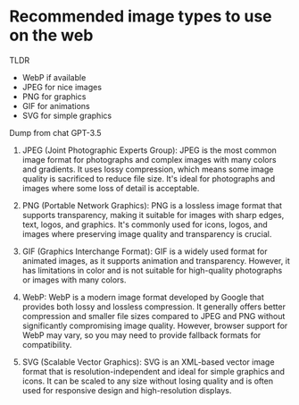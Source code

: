 # Recommended image types to use on the web

TLDR

- WebP if available
- JPEG for nice images
- PNG for graphics
- GIF for animations
- SVG for simple graphics

Dump from chat GPT-3.5

1. JPEG (Joint Photographic Experts Group): JPEG is the most common image format for photographs and complex images with many colors and gradients. It uses lossy compression, which means some image quality is sacrificed to reduce file size. It's ideal for photographs and images where some loss of detail is acceptable.

2. PNG (Portable Network Graphics): PNG is a lossless image format that supports transparency, making it suitable for images with sharp edges, text, logos, and graphics. It's commonly used for icons, logos, and images where preserving image quality and transparency is crucial.

3. GIF (Graphics Interchange Format): GIF is a widely used format for animated images, as it supports animation and transparency. However, it has limitations in color and is not suitable for high-quality photographs or images with many colors.

4. WebP: WebP is a modern image format developed by Google that provides both lossy and lossless compression. It generally offers better compression and smaller file sizes compared to JPEG and PNG without significantly compromising image quality. However, browser support for WebP may vary, so you may need to provide fallback formats for compatibility.

5. SVG (Scalable Vector Graphics): SVG is an XML-based vector image format that is resolution-independent and ideal for simple graphics and icons. It can be scaled to any size without losing quality and is often used for responsive design and high-resolution displays.
